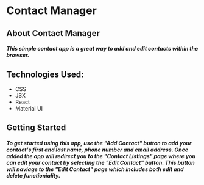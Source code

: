 # Contact Manager 
## About Contact Manager 
##### This simple contact app is a great way to add and edit contacts within the browser. 
<p></p>

## Technologies Used: 
- CSS
- JSX
- React
- Material UI

<p></p>

## Getting Started
##### To get started using this app, use the "Add Contact" button to add your contact's first and last name, phone number and email address. Once added the app will redirect you to the "Contact Listings" page where you can edit your contact by selecting the "Edit Contact" button. This button will naviage to the "Edit Contact" page which includes both edit and delete functioniality. 
<p></p>
<p></p>
